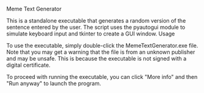 Meme Text Generator

This is a standalone executable that generates a random version of the sentence entered by the user. The script uses the pyautogui module to simulate keyboard input and tkinter to create a GUI window.
Usage

To use the executable, simply double-click the MemeTextGenerator.exe file. Note that you may get a warning that the file is from an unknown publisher and may be unsafe. This is because the executable is not signed with a digital certificate.

To proceed with running the executable, you can click "More info" and then "Run anyway" to launch the program.
